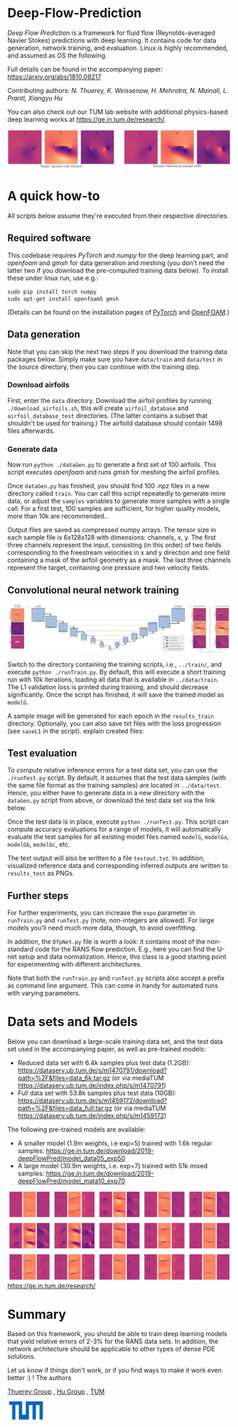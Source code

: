 # Deep-Flow-Prediction 

_Deep Flow Prediction_ is a framework for fluid flow 
(Reynolds-averaged Navier Stokes) predictions with deep learning.
It contains code for data generation, network training, and evaluation.
Linux is highly recommended, and assumed as OS the following.

Full details can be found in the accompanying paper:
<https://arxiv.org/abs/1810.08217>

Contributing authors:
*N. Thuerey, K. Weissenow, H. Mehrotra, N. Mainali, L. Prantl, Xiangyu Hu*

You can also check out our TUM lab website with additional physics-based deep learning works at
<https://ge.in.tum.de/research/>.

![An example inference result](resources/teaser.jpg)

# A quick how-to

All scripts below assume they're executed from their respective directories.

## Required software

This codebase requires _PyTorch_ and _numpy_ for the deep learning part,
and _openfoam_ and _gmsh_ for data generation and meshing (you don't need the latter 
two if you download the pre-computed training data below). 
To install these under linux run, use e.g.: 
```
sudo pip install torch numpy
sudo apt-get install openfoam5 gmsh
```
(Details can be found on the installation pages of [PyTorch](https://pytorch.org/get-started/locally/) and 
[OpenFOAM](https://openfoam.org/download/5-0-ubuntu/).)

## Data generation

Note that you can skip the next two steps if you download the training
data packages below. Simply make sure you have `data/train` and `data/test`
in the source directory, then you can continue with the training step.

### Download airfoils

First, enter the `data` directory. 
Download the airfoil profiles by running `./download_airfoils.sh`, this
will create `airfoil_database` and `airfoil_database_test` directories.
(The latter contains a subset that shouldn't be used for training.) The
airfoild database should contain 1498 files afterwards.

### Generate data

Now run `python ./dataGen.py` to generate a first set of 100 airfoils.
This script executes _openfoam_ and runs _gmsh_ for meshing the airfoil profiles. 

Once `dataGen.py` has finished, you should find 100 .npz files in a new
directory called `train`. You can call this script repeatedly to generate 
more data, or adjust
the `samples` variables to generate more samples with a single call. 
For a first test, 100 samples are sufficient, for higher quality models, more
than 10k are recommended..

Output files are saved as compressed numpy arrays. The tensor size in each
sample file is 6x128x128 with dimensions: channels, x, y. 
The first three channels represent the input,
consisting (in this order) of two fields corresponding to the freestream velocities in x and y
direction and one field containing a mask of the airfoil geometry as 
a mask. The last three channels represent the target, containing one pressure and two velocity
fields.

## Convolutional neural network training

![Training and neural network architecture overview](resources/overview.jpg)

Switch to the directory containing the training scripts, i.e., `../train/`,
and execute `python ./runTrain.py`. By default, this will execute a short training  run
with 10k iterations, loading all data that is available in `../data/train`. The L1 
validation loss is printed during training, and should decrease significantly.
Once the script has finished, it will save the trained model as `modelG`.

A sample image will be generated for each epoch in the `results_train` directory.
Optionally, you can also save txt files with the loss progression (see `saveL1` in the script).
explain created files:

## Test evaluation

To compute relative inference errors for a test data set, you can use the `./runTest.py` script.
By default, it assumes that the test data samples (with the same file format as the training samples)
are located in `../data/test`. Hence, you either have to generate data in a new directory with the
`dataGen.py` script from above, or download the test data set via the link below.

Once the test data is in place, execute `python ./runTest.py`. This script can compute accuracy 
evaluations for a range of models, it will automatically evaluate the test samples for all existing model files
named `modelG`,
`modelGa`,
`modelGb`,
`modelGc`, etc.

The text output will also be written to a file `testout.txt`. In addition, visualized reference data
and corresponding inferred outputs are written to `results_test` as PNGs.

## Further steps

For further experiments, you can increase the `expo` parameter in `runTrain.py` and `runTest.py` (note, non-integers are allowed). For large models you'll need much more data, though, to avoid overfitting.

In addition, the `DfpNet.py` file is worth a look: it contains most of the non-standard code for the RANS flow prediction. E.g., here you can find the U-net setup and data normalization. Hence, this class is a good starting point for experimenting with different architectures.

Note that both the `runTrain.py` and  `runTest.py` scripts also accept a prefix as command line argument. 
This can come in handy for automated runs with varying parameters.

# Data sets and Models

Below you can download a large-scale training data set, and the test data set
used in the accompanying paper, as well as pre-trained models:

* Reduced data set with 6.4k samples plus test data (1.2GB): <https://dataserv.ub.tum.de/s/m1470791/download?path=%2F&files=data_6k.tar.gz>
  (or via mediaTUM <https://dataserv.ub.tum.de/index.php/s/m1470791>)
* Full data set with 53.8k samples plus test data (10GB): <https://dataserv.ub.tum.de/s/m1459172/download?path=%2F&files=data_full.tar.gz>
  (or via mediaTUM <https://dataserv.ub.tum.de/index.php/s/m1459172>)

The following pre-trained models are available:

* A smaller model (1.9m weights, i.e exp=5) trained with 1.6k regular samples: <https://ge.in.tum.de/download/2019-deepFlowPred/model_data05_exp50>
* A large model (30.9m weights, i.e. exp=7) trained with 51k mixed samples: <https://ge.in.tum.de/download/2019-deepFlowPred/model_mata10_exp70>

![Additional inference results, download full resolution as PNG via the link below](resources/mixed_exp7_selection.jpg)
<https://ge.in.tum.de/research/>


# Summary

Based on this framework, you should be able to train deep learning models that yield relative errors of 2-3%
for the RANS data sets. In addition, the network architecture should be applicable to other types of dense
PDE solutions.

Let us know if things don't work, or if you find ways to make it work even better :) !
The authors

[Thuerey Group](https://ge.in.tum.de/) , 
[Hu Group](https://www.aer.mw.tum.de/abteilungen/komplexe-fluide/) , 
[TUM](https://www.tum.de)

![TUM](resources/TUM.png)

